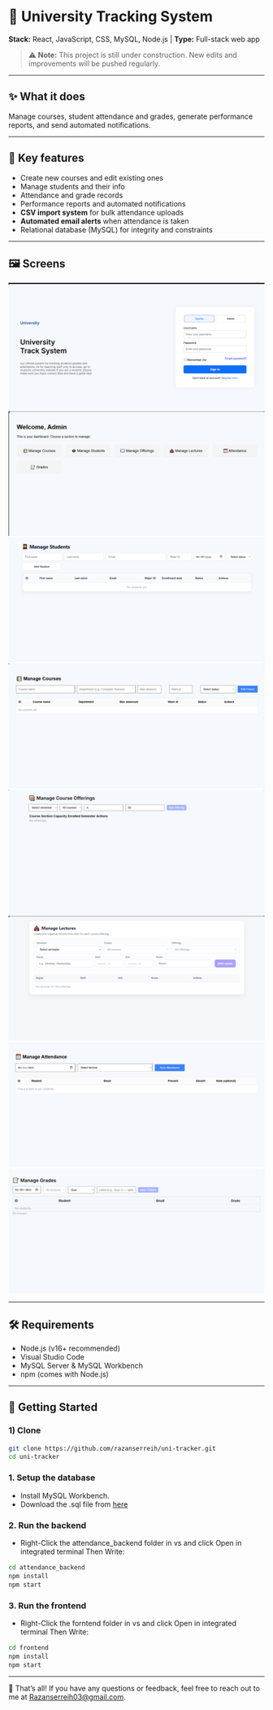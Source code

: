 # 🏫 University Tracking System
**Stack:** React, JavaScript, CSS, MySQL, Node.js | **Type:** Full-stack web app  

> ⚠️ **Note:** This project is still under construction. New edits and improvements will be pushed regularly.  

---

## ✨ What it does
Manage courses, student attendance and grades, generate performance reports, and send automated notifications.  

---

## 🔩 Key features
- Create new courses and edit existing ones  
- Manage students and their info  
- Attendance and grade records  
- Performance reports and automated notifications  
- **CSV import system** for bulk attendance uploads  
- **Automated email alerts** when attendance is taken  
- Relational database (MySQL) for integrity and constraints  

---

## 🖼️ Screens
![Login Page](docs/LoginPage.PNG "Login Page")  
![Dashboard](docs/AdminDashboard.PNG)  
![Manage Students](docs/ManageStudents.PNG)  
![Manage Courses](docs/ManageCourses.PNG)  
![Manage Course Offerings](docs/ManageCourseOfferings.PNG)  
![Manage Lectures](docs/ManageLectures.PNG)  
![Manage Attendance](docs/ManageAttendance.PNG)  
![Manage Grades](docs/ManageGrades.PNG)  

---
## 🛠 Requirements
- Node.js (v16+ recommended)
- Visual Studio Code
- MySQL Server & MySQL Workbench  
- npm (comes with Node.js)  

---
## 🚀 Getting Started

### 1) Clone
```bash
git clone https://github.com/razanserreih/uni-tracker.git
cd uni-tracker
```

### 1. Setup the database
- Install MySQL Workbench.
- Download the .sql file from [here](docs/uni_track_system.sql)

### 2. Run the backend
- Right-Click the attendance_backend folder in vs and click Open in integrated terminal Then Write:
```bash
cd attendance_backend
npm install
npm start
```

### 3. Run the frontend
- Right-Click the forntend folder in vs and click Open in integrated terminal Then Write: 
```bash
cd frontend
npm install
npm start
```

---

📩 That’s all! If you have any questions or feedback, feel free to reach out to me at [Razanserreih03@gmail.com](mailto:Razanserreih03@gmail.com).
